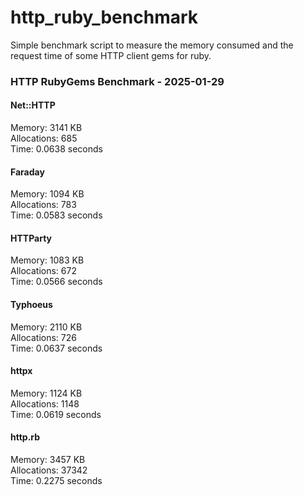 # http_ruby_benchmark

Simple benchmark script to measure the memory consumed and the request time of some HTTP client gems for ruby.

<!-- benchmark-results -->

### HTTP RubyGems Benchmark - 2025-01-29
#### Net::HTTP
Memory: 3141 KB <br />Allocations: 685 <br />Time: 0.0638 seconds 
#### Faraday
Memory: 1094 KB <br />Allocations: 783 <br />Time: 0.0583 seconds 
#### HTTParty
Memory: 1083 KB <br />Allocations: 672 <br />Time: 0.0566 seconds 
#### Typhoeus
Memory: 2110 KB <br />Allocations: 726 <br />Time: 0.0637 seconds 
#### httpx
Memory: 1124 KB <br />Allocations: 1148 <br />Time: 0.0619 seconds 
#### http.rb
Memory: 3457 KB <br />Allocations: 37342 <br />Time: 0.2275 seconds 
